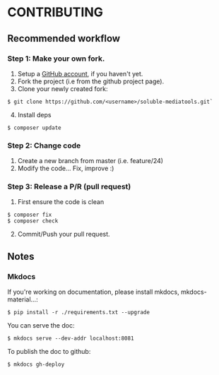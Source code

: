 # CONTRIBUTING

## Recommended workflow

### Step 1: Make your own fork.

1. Setup a [GitHub account](https://github.com/), if you haven't yet.
2. Fork the project (i.e from the github project page). 
3. Clone your newly created fork: 

```shell
$ git clone https://github.com/<username>/soluble-mediatools.git`
```

4. Install deps

```shell
$ composer update
```

### Step 2: Change code  

1. Create a new branch from master (i.e. feature/24)
2. Modify the code... Fix, improve :)

### Step 3: Release a P/R (pull request)

1. First ensure the code is clean

```shell
$ composer fix
$ composer check
```
2. Commit/Push your pull request. 


## Notes

### Mkdocs

If you're working on documentation, please install mkdocs, mkdocs-material...:

```shell
$ pip install -r ./requirements.txt --upgrade
```
You can serve the doc:

```shell
$ mkdocs serve --dev-addr localhost:8081
```

To publish the doc to github:

```shell
$ mkdocs gh-deploy
```

   

